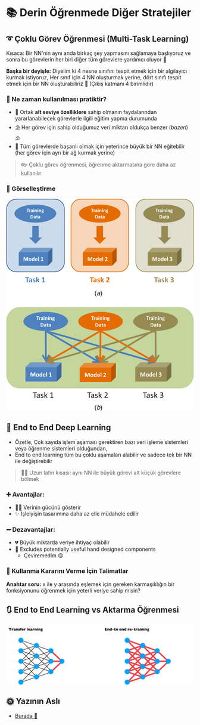 # 📚 Derin Öğrenmede Diğer Stratejiler

## ➰ Çoklu Görev Öğrenmesi \(Multi-Task Learning\)

Kısaca: Bir NN'nin aynı anda birkaç şey yapmasını sağlamaya başlıyoruz ve sonra bu görevlerin her biri diğer tüm görevlere yardımcı oluyor 🚀

**Başka bir deyişle:** Diyelim ki 4 nesne sınıfını tespit etmek için bir algılayıcı kurmak istiyoruz, Her sınıf için 4 NN oluşturmak yerine, dört sınıfı tespit etmek için bir NN oluşturabiliriz 🤔 \(Çıkış katmanı 4 birimlidir\)

### 🤔 Ne zaman kullanılması pratiktir?

* 🤳 Ortak **alt seviye özelliklere** sahip olmanın faydalarından yararlanabilecek görevlerle ilgili eğitim yapma durumunda 
* ⛱ Her görev için sahip olduğumuz veri miktarı oldukça benzer \(_bazen_\) ⛱
* 🤗 Tüm görevlerde başarılı olmak için yeterince büyük bir NN eğitebilir \(her görev için ayrı bir ağ kurmak yerine\) 

> 👓 Çoklu görev öğrenmesi, öğrenme aktarmasına göre daha az kullanılır

### 👀 Görselleştirme

![](../.gitbook/assets/singletaskvsmultitask.png)

## 🏴 End to End Deep Learning

* Özetle, Çok sayıda işlem aşaması gerektiren bazı veri işleme sistemleri veya öğrenme sistemleri olduğundan, 
* End to end learning tüm bu çoklu aşamaları alabilir ve sadece tek bir NN ile değiştirebilir

> 👩‍🔧 Uzun lafın kısası: aynı NN ile büyük görevi alt küçük görevlere bölmek

### ➕ Avantajlar:

* 🦸‍♀️ Verinin gücünü gösterir
* ✨ İşleiyişin tasarımına daha az elle müdahele edilir

### ➖ Dezavantajlar:

* 💔 Büyük miktarda veriye ihtiyaç olabilir
* 🔎 Excludes potentially useful hand designed components
  * Çeviremedim 😢

### 🚩 Kullanma Kararını Verme İçin Talimatlar

**Anahtar soru:** x ile y arasında eşlemek için gereken karmaşıklığın bir fonksiyonunu öğrenmek için yeterli veriye sahip misin?

## 🔃 End to End Learning vs Aktarma Öğrenmesi

![](../.gitbook/assets/e2evstl.png)

## 🌞 Yazının Aslı

* [Burada 🐾](https://dl.asmaamir.com/5-dlstrategies/c-otherstrategies)

